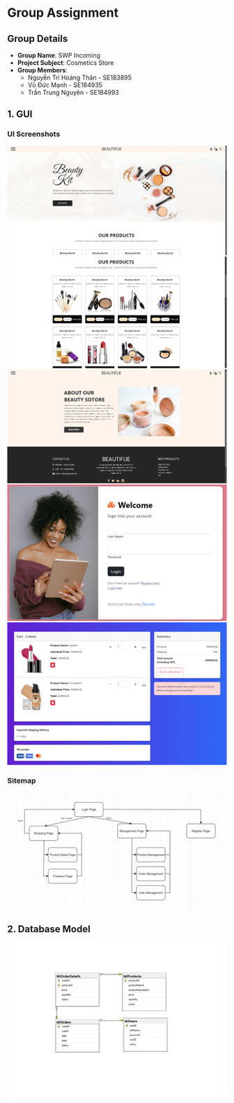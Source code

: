 # Group Assignment

## Group Details
- **Group Name**: SWP Incoming
- **Project Subject**: Cosmetics Store
- **Group Members**:
  - Nguyễn Trí Hoàng Thân - SE183895
  - Vũ Đức Mạnh - SE184935
  - Trần Trung Nguyên - SE184993

## 1. GUI

### UI Screenshots
![Main Page 1](/images/Main_Page_1.png)  
![Main Page 2](/images/Main_Page_2.png)  
![Product Detail](/images/Product_Detail.png)  
![Login Page](/images/Login.png)  
![Checkout Page](/images/Checkout.png)

### Sitemap
![Sitemap](/images/Sitemap.png)

## 2. Database Model
![Database](/images/DB_Model.png)
